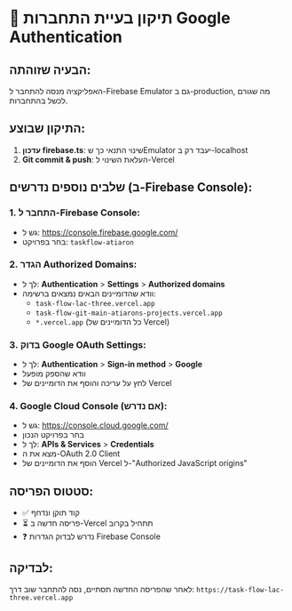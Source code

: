 # 🔧 תיקון בעיית התחברות Google Authentication

## הבעיה שזוהתה:

האפליקציה מנסה להתחבר ל-Firebase Emulator גם ב-production, מה שגורם לכשל בהתחברות.

## התיקון שבוצע:

1. **עדכון firebase.ts**: שינוי התנאי כך שEmulator יעבד רק ב-localhost
2. **Git commit & push**: העלאת השינוי ל-Vercel

## שלבים נוספים נדרשים (ב-Firebase Console):

### 1. התחבר ל-Firebase Console:

- גש ל: https://console.firebase.google.com/
- בחר בפרויקט: `taskflow-atiaron`

### 2. הגדר Authorized Domains:

- לך ל: **Authentication** > **Settings** > **Authorized domains**
- וודא שהדומיינים הבאים נמצאים ברשימה:
  - `task-flow-lac-three.vercel.app`
  - `task-flow-git-main-atiarons-projects.vercel.app`
  - `*.vercel.app` (כל הדומיינים של Vercel)

### 3. בדוק Google OAuth Settings:

- לך ל: **Authentication** > **Sign-in method** > **Google**
- וודא שהספק מופעל
- לחץ על עריכה והוסף את הדומיינים של Vercel

### 4. Google Cloud Console (אם נדרש):

- גש ל: https://console.cloud.google.com/
- בחר בפרויקט הנכון
- לך ל: **APIs & Services** > **Credentials**
- מצא את ה-OAuth 2.0 Client
- הוסף את הדומיינים של Vercel ל-"Authorized JavaScript origins"

## סטטוס הפריסה:

- ✅ קוד תוקן ונדחף
- ⏳ פריסה חדשה ב-Vercel תתחיל בקרוב
- ❓ נדרש לבדוק הגדרות Firebase Console

## לבדיקה:

לאחר שהפריסה החדשה תסתיים, נסה להתחבר שוב דרך:
`https://task-flow-lac-three.vercel.app`
